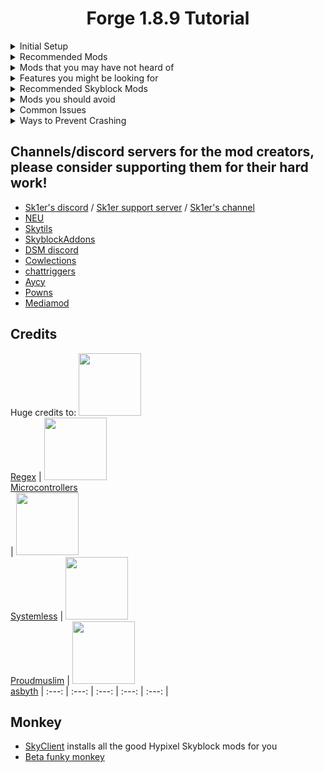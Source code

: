 <div align = "center">

# Forge 1.8.9 Tutorial

</div>

<details>
  <summary>Initial Setup</summary>
  
# Initial Setup
- [Download the latest forge version](http://files.minecraftforge.net/maven/net/minecraftforge/forge/index_1.8.9.html "Download Forge")
- Run it to install forge  

- Open minecraft launcher and check if forge's profile is there, if not then you can create it ![image](https://user-images.githubusercontent.com/74936369/111808098-b8d7bf00-88e4-11eb-8a2d-60e93b1406a5.png)
- **Windows**: Press windows+r and type %appdata%/.minecraft/
- **Linux**: .minecraft is located in your home folder. ~/.minecraft
- **Mac**: do ⌘ (Command) + Space type "~/Library/Application Support/minecraft/
- Create a folder called "mods" if it isnt there already. then put the mods you download inside that folder and start minecraft.
## Note
- **Check all the options a mod has!** - Many people randomly turn on all features and then complain to the mod developer saying they don't want that feature on. It is up to the user to look through and test each setting to see what they do instead of bothering the mod developer about it.
- **Do not download random mods** - If you want to download mods, whether it be from this list or externally, do some reaserch into what it actually does and if you want it. Many people download old, broken mod folders that cause issues and have a bunch of mods that they aren't even using but are killing their performance. Please only get mods that you know you want and make sure to keep them updated.
  
</details>
<details>
  <summary>Recommended Mods</summary>

# Recommended Mods
| Name | Description | Developer |
| --- | --- | --- |
 [**OptiFine**](https://optifine.net/adloadx?f=preview_OptiFine_1.8.9_HD_U_M6_pre1.jar "Download Optifine") | General visual and performance enhancing mod. | [sp614x](https://github.com/sp614x/ "Sp's Github") |
 [**Patcher**](https://sk1er.llc/mods/patcher "Download Patcher")| A mod created to improve your all-around Minecraft experience, bringing tons of Quality of Life additions, performance improvements/optimizations, and tons of Vanilla bug fixes.| [asbyth](https://github.com/Asbyth "Their Github") ([Sk1er LLC](https://github.com/sk1erllc/ "Sk1erLLC Github"))|
 [**Old Animations Mod**](https://sk1er.club/beta "Download Sk1er's OAM") | Currently in beta and it already has an entire rewrite coming soon, its more accurate than any other OAM and made to be compatible with other mods. | [Llamalad7](https://github.com/Llamalad7 "Their Github"), [Moulberry](https://moulberry.codes "Moul's Website") ([Sk1er LLC](https://github.com/sk1erllc/ "Sk1erLLC Github"))|
 [**Powns Togglesprint**](https://download.powns.dev/togglesneak189 "Download Togglesprint") [**SimpleTogglesprint**](https://github.com/My-Name-Is-Jeff/SimpleToggleSprint "Download Togglesprint") | Adds a sprint and sneak toggle similar to that in Minecraft 1.15 and above, but does not allow for sneaking in inventories in order to be 1.8 compliant. | [Powns](https://github.com/pownsgg "Powns' Github"), [Lily](https://github.com/My-Name-Is-Jeff/ "Lily's Github")
 [**Resourcepack Manager**](https://www.youtube.com/watch?v=OQZFWrrEcYM "Download Rpm") | Manage your resource packs with ease. | [Aycy](https://www.youtube.com/channel/UCvAKYshTxWO7ougF4z2U2-A "Aycy's Channel")
 [**Scrollable Tooltips**](https://sk1er.club/mods/text_overflow_scroll "Download Scrollable Tooltips") | Scrollable tooltips allows you to scroll up/down (mouse wheel) or left/right (mouse wheel + shift) when an item's tooltip is too long for the screen. | [Sk1er](https://github.com/sk1er/ "Sk1er's Github") ([Sk1er LLC](https://github.com/sk1erllc/ "Sk1erLLC Github"))
 [**Ingame Audio Device Switcher**](https://github.com/dreamhopping/AudioSwitcher/releases/tag/1.0.0 "Download IADS") | A mod for 1.8.9 and 1.12.2 that lets you choose your sound output device, without having to restart your game! | [Dreamhopping](https://github.com/dreamhopping/ "Their Github")
 [**MCGeForce**](https://github.com/MCGeForce/MCGeForce) | MCGeForce is a Mod which allows you to use automatic NVIDIA Highlights on Hypixel, such as record highlight every kill, win, game. | [Dreamhopping](https://github.com/dreamhopping/ "Their Github")

| More | 
| --- |
 And you can always check [**sk1er.club**](https://sk1er.llc "Sk1er's Website") for the latest Sk1er LLC/partners mods.
 or [BoomBoomPower's website](https://no.boomy.wtf/ "Boom's Website")
</details>
<details>
  <summary>Mods that you may have not heard of</summary>

# Mods that you may have not heard of
| Mod | Description |
| --- | --- |
 [**Revamped Timechanger**](https://hypixel.net/threads/forge-1-8-9-timechanger-2-2-1-an-improved-timechanger-mod.3574261/ "Download Timechanger") | A mod for changing time client-side.
 [**ChatTriggers**](https://chattriggers.com/ "Download CT") | ChatTriggers is a framework for Minecraft that allows for live scripting and client modification using JavaScript. In other words, it's a mod that allows you to use javascript for stuff, and has tons of useful modules on their website. Please download the latest stable 1.3.1 release.
 [**MiniInfo**](https://www.youtube.com/watch?v=9OwPMxBzQog "Download MiniInfo") | Simple mod to display FPS, CPS, and ping by Aycy.
 [**ResourcePackDisplay**](https://github.com/1fxe/Resource-Pack-Display/releases/ "Download RPD") | (Not to be confused with Resourcepack Manager) Display current pack, the mod also has the /rpd random command to randomly choose a pack from your packs folder with detection for incompatible and duplicate packs.
 [**OnHitParticles**](https://www.youtube.com/watch?v=0PPR_t-qyfw "Download OHP") | A mod to change what particles are shown when you hit someone with great customizability by Aycy.
 [**Damage Tint**](https://hypixel.net/threads/forge-1-8-9-damage-tint-v2-0.2008597/ "Download Damage Tint") | A mod change the damage tint when you hit someone by Aycy.
 [**Block Overlay**](https://hypixel.net/threads/forge-1-8-9-block-overlay-v4-0-3.1417995/ "Download Block Overlay") | A mod to change the block outline when you hover over blocks with complete customizability over the outline and a very nice unique GUI with live preview. Most people use the old powns continuation of the mod but the original mod has been updated.
 [**DJPerspectiveMod**](https://github.com/DJtheRedstoner/PerspectiveModv4 "Download Perspectivemod") | A remake of canalex's perspective mod with bugfixes.
 [**Quickplay**](https://hypixel.net/threads/forge-quickplay-v2-0-4-quickly-join-games-on-the-network.1317410/ "Download Quickplay") | A mod to quickly join hypixel games & sort them to keybinds.
 [SkinChanger](https://no.boomy.wtf/?name=SkinChanger&version=3.0.88) | A mod which allows players to change their cape and skin directly from an in-game menu.
 [**ReAuth**](https://www.curseforge.com/minecraft/mc-mods/reauth/download/2433385 "Download ReAuth") | Fixes the problem of having to restart your client when your session is invalid & more.
 [**LinuxLWJGLKeyFix**](https://github.com/Vonr/LinuxLWJGLKeyFix "Download KeyFix") | Fixes a LWJGL bug causing incorrect registration of Shift+2 and Shift+6 on Linux systems.
 [**Controlling**](https://www.curseforge.com/minecraft/mc-mods/controlling/files/3071182 "Download Controlling") | Gives the controls menu a new UI allowing for easier editing and viewing.
 [**Smooth Scrolling Everywhere**](https://www.curseforge.com/minecraft/mc-mods/smooth-scrolling-everywhere/files/2895468 "Download SSE") | Makes scrolling in menus much smoother and much less clunky.
 [**Popup Events**](https://sk1er.club/mods/popup_events "Download Popup events") | Allows for accepting or denying requests on Hypixel much more easily.
 [**BetterPacksGUI**](https://github.com/dreamhopping/BetterPacksGUI/releases/tag/1.0.0 "Download BPG") | A mod for 1.8.9 that automatically reloads the texture pack list when you add a new texture pack & allows you to delete/move packs once they are not selected.
 [**BetterChat**](https://www.curseforge.com/minecraft/mc-mods/better-chat/files/3249065 "Download BetterChat") | An overall awesome chat mod that lets you add smooth animations for messages and repositoning chat very easily as well as changing chat width and maybe more!
 [**Custom Sky mod**](https://www.youtube.com/watch?v=i8ZgEzpqdAM "Download Custom sky mod") | Allows you to easily change your custom sky within a GUI. |
 [**Cowlection**](https://github.com/cow-mc/Cowlection/releases "Download Cowlection") | A client-side only Forge mod that contains a collection of features (mainly for skyblock but otherwise its a good mod)..
 [**MediaMod**](https://github.com/MediaModMC/MediaMod/releases/) | View your current song in Minecraft with support for services like Spotify, YouTube, SoundCloud & more!
 [**Hytilities**](https://sk1er.llc/beta) | Hytilities is a hypixel focused mod that brings nice quality of life features. (currently in beta)
 [**ConnorLinfoot's DiscordRP**](https://hypixel.net/threads/forge-1-8-9-discordrp-rich-presence-for-minecraft-hypixel.1573606/) | Discord Rich Presence mod for Minecraft, in particular for Hypixel.
 [**Sidebar Revamp mod**](https://www.youtube.com/watch?v=cn9VvT43yRs) | Allows customization of the sidebar.
 [**QuickReport**](https://hypixel.net/threads/forge-1-8-9-quickreport-a-mod-for-quickly-reporting-cheaters-on-hypixel.3428305/) | A Mod for Quickly Reporting Cheaters On Hypixel
 [**Moulberry's Hychat**](https://discord.gg/moulberry) | Hychat is a mod focused towards quality of life chat changes such as chat tabs, complete customizability and you can change the width/height and move the chat by just dragging it with tons more to discover! (currently semi private)
</details>
<details>
  <summary>Features you might be looking for</summary>

# Features you might be looking for
| Feature | Mod |
| --- | --- |
 **Armor Status** | [Powns's ArmorHud](https://download.powns.dev/armorhud189 "Download Armorhud") / [Sk1er's ChromaHud](https://sk1er.club/mods/ChromaHUD "Download Chromahud (dont)")
 **AutoGG** | [Sk1er's AutoGG](https://sk1er.club/mods/autogg "Download Autogg")
 **Autotext** (Bannable on Hypixel) | [MattsOnMC's MacroKey Keybinding](https://www.curseforge.com/minecraft/mc-mods/macrokey-keybinding/files/2659839 "Download MacroKey")
 **AutoTip** | [Semx11 AutoTip](https://autotip.pro "Download Autotip")
 **Bossbar** | [Sk1er's Bossbar Customizer](https://sk1er.club/mods/bossbar_customizer "Download BossBar Customizer")
 **CPS Counter/Keystrokes** | [Sk1er's Keystrokes](https://sk1er.club/mods/keystrokesmod "Download Keystrokes") / [Sk1er's ChromaHud](https://sk1er.club/mods/ChromaHUD "Download Chromahud (dont)") / [Senoe](https://ofpyt.weebly.com/189-chroma-cpsmod-20-release.html "Download CPSMod") / [Aycy's MiniInfo](https://www.youtube.com/watch?v=9OwPMxBzQog "Download MiniInfo")
 **Clear Chat** | [Sk1er's Patcher](https://sk1er.club/mods/patcher "Download Patcher")
 **Combo Counter** | [Sk1er's ChromaHud](https://sk1er.club/mods/ChromaHUD "Download Chromahud (bad)")
 **Coordinates** | [Sk1er's ChromaHud](https://sk1er.club/mods/ChromaHUD "Download Chromahud (pls no)") / [BatHeart Batty's Coords PLUS](https://www.curseforge.com/minecraft/mc-mods/batty-ui/files/2272073 "Download Batty's coords mod") / [Powns's Coords Hud](https://download.powns.dev/coordsmod189 "Download CoordsMod")
 **Crosshair Mod** | [Sparkless's Custom Crosshair](https://www.curseforge.com/minecraft/mc-mods/custom-crosshair-mod/files/3164058 "Download CC")
 **Direction Mod** | [Sk1er's ChromaHud](https://sk1er.club/mods/ChromaHUD "Download ChromaShit")
 **Enchant Glint** | [Powns's Glint Colorizer](https://download.powns.dev/glintcolorizer189 "Download Glint coloriszer")
 **FOV Changer** | [Sk1er's Patcher (/fov)](https://sk1er.club/mods/patcher "Download Patcher")
 **FPS Counter** | [Sk1er's ChromaHud](https://sk1er.club/mods/ChromaHUD "Download Chromahud (stop!)") / [Sk1er's Keystrokes](https://sk1er.club/mods/keystrokesmod "Download Keystrokes") / [BatHeart Batty's Coords PLUS](https://www.curseforge.com/minecraft/mc-mods/batty-ui/files/2272073 "Download Batty's coords mod") / [Aycy's MiniInfo](https://www.youtube.com/watch?v=9OwPMxBzQog "Download MiniInfo")
 **Fullbright** | [Sk1er's Patcher](https://sk1er.club/mods/patcher "Download Patcher")
 **Ghost Liquid Fix** | [Powns's Lava Fix](https://download.powns.dev/lavafix189 "Download Powns' Lava Fix")
 **Hit Color** | [Aycy's Damage Tint](https://www.youtube.com/watch?v=ZK1C8iThJAA "Download Damage Tint")
 **Hitboxes** | [Sk1er's Old Animations](https://sk1er.club/beta "Download Sk1er's OAM") (adds back 1.7 style hitboxes) / [Aycy HitboxColors](http://www.mediafire.com/file/rci3i8m09yoek7u/HitboxColors-v1.0.jar "Download HitBox Colo(u)r's")
 **Inventory Blur** | [tterrag's  Blur](https://www.curseforge.com/minecraft/mc-mods/blur/files/2665186 "Download tterrag's blur")
 **Ingame Server Switcher** | [Canalex's](https://www.youtube.com/watch?v=04EangMQd7I "Download ISS") / [Sk1er's  Patcher](https://sk1er.club/mods/patcher "Download Patcher") (currently logs you out)
 **Item Counter** | [Sk1er's Patcher](https://sk1er.club/mods/patcher "Download Patcher")
 **Item Info** | [Sk1er's Patcher](https://sk1er.club/mods/patcher "Download Patcher")
 **Item Physics** | [CreativeMD's ItemPhysic Lite](https://www.curseforge.com/minecraft/mc-mods/itemphysic-lite/files/2439695 "Download ItemPhysics")
 **JustEnoughItems** | [Mezz's JEI](https://www.curseforge.com/minecraft/mc-mods/jei/files/2431977 "Download JEI")
 **Keystrokes Mod** | [Sk1er's Keystrokes](https://sk1er.club/mods/keystrokesmod "Download Keystrokes")
 **Levelhead** | [Sk1er's Levelhead](https://sk1er.club/mods/level_head "Download Levelhead")
 **MiniMap** (!!! Bannable on Hypixel !!!) | [MamiyaOtaru's VoxelMap](https://www.curseforge.com/minecraft/mc-mods/voxelmap/files/2460202 "Download VoxelMap") (requires [LiteLoader](http://www.liteloader.com/download#snapshot_1890 "Download LiteLoader")) / [Techbrew & Mysticdrew's JourneyMap](https://www.curseforge.com/minecraft/mc-mods/journeymap/files/2311867 "Download Journey Map") / [Powns's Simple MiniMap](https://github.com/pownsgg/MiniMap "Download MiniMap")
 **Motion Blur** | [Sk1er's Motionblur](https://sk1er.club/mods/motionblurmod "Download Motionblur")
 **Nick Hider** | [Sk1er's NickHider](https://www.sk1er.club/mods/nick_hider "Download NickHider")
 **Pack Display** | [Filip's ResourcePack Display](https://github.com/1fxe/Resource-Pack-Display/releases/tag/1.2 "Download RPD") / [Canalex's Pack Display](https://www.youtube.com/watch?v=LeDNOdOdGyk "Download RPD")
 **Particle Mod** | [Dewgs's ParticleMod](https://www.youtube.com/watch?v=Um67Ca7gfn4&t=1s "Download ParticleMod") / [Aycy's OnHitParticles](https://www.youtube.com/watch?v=0PPR_t-qyfw "Download OnHitParticles")
 **Ping HUD** | [Senoe's Port](https://www.youtube.com/watch?v=NAsefZXZbHQ "Download PingHUD") / [Aycy's MiniInfo](https://www.youtube.com/watch?v=9OwPMxBzQog "Download MiniInfo")
 **Potion Status** | [Powns's PotionHud](https://download.powns.dev/potionhud189 "Download Potionhud") / [Sk1er's ChromaHud](https://sk1er.club/mods/ChromaHUD "Download Chromafuck")
 **Reach Display** | [Dewgs's ReachDisplay](https://www.youtube.com/watch?v=myQKoGnCjxY "Download ReachDisplay")
 **ResourcePack** | [Aycy's Resource Pack Manager](https://www.youtube.com/watch?v=OQZFWrrEcYM "Download RPM")
 **Saturation** | [RoccoDev's  5Zig Reborn](https://5zigreborn.eu/ "Download 5shit")
 **Scoreboard** | [Canelex & Powns Sidebar Mod Revamp](https://www.youtube.com/watch?v=cn9VvT43yRs "Download SideBarMod")
 **Server Address HUD** | [Sk1er's ChromaHud](https://sk1er.club/mods/ChromaHUD "Download ChromaDuck")
 **ShinyPots** | [RoccoDev's ShinyPots](https://github.com/RoccoDev/ShinyPots-1.8/releases/tag/1.5 "Download ShinyPots")
 **Stopwatch** | [BatHeart Batty's Coords PLUS](https://www.curseforge.com/minecraft/mc-mods/batty-ui/files/2272073 "Download Batty's Coords mod")
 **Toggle Sneak** | [Powns's ToggleSneak](https://download.powns.dev/togglesneak189 "Download Togglesneak") / [SimpleTogglesprint](https://github.com/My-Name-Is-Jeff/SimpleToggleSprint "Download ToggleSneak")
 **Toggle Sprint** | [Powns's ToggleSneak](https://download.powns.dev/togglesneak189 "Download Togglesprint") / [SimpleTogglesprint](https://github.com/My-Name-Is-Jeff/SimpleToggleSprint "Download Togglesprint")
 **Waypoints** | [Aycy's Waypoints](https://www.youtube.com/watch?v=5jq5tXqwDTM "Download Waypoints")
 **Zoom** | [Sp614x Optifine](https://optifine.net/adloadx?f=preview_OptiFine_1.8.9_HD_U_M6_pre1.jar "Download Optifine") / [Sk1er's Patcher](https://sk1er.llc/mods/patcher "Download Patcher") (Optifine is required as patcher just extends the usage of Optifine's zoom)
 **Compact Chat** | [Sk1er's Patcher](https://sk1er.club/mods/patcher "Download Patcher")
 **Text Shadow** |[Sk1er's Patcher](https://sk1er.club/mods/patcher "Download Patcher")
 **24 Hour Timestamps** | [Sk1er's Patcher](https://sk1er.club/mods/patcher "Download Patcher")
 **Fancy Fonts** | [bre2el's SmoothFont](https://www.curseforge.com/minecraft/mc-mods/smooth-font/files/2568612 "Download SmoothFont")
 **Timestamps** | [Sk1er's Patcher](https://sk1er.club/mods/patcher "Download Patcher")
 **Chat Messages Notifications** | [RoccoDev's 5Zig Reborn](https://5zigreborn.eu/ "Download 5zig")
 **Chat Opacity** | [Sk1er's Patcher](https://sk1er.club/mods/patcher "Download Patcher")
 **Chat Size** | [Moulberry's Hychat](https://discord.gg/moulberry "Moulberry's Discord") / [**BetterChat**](https://www.curseforge.com/minecraft/mc-mods/better-chat/files/3249065 "Download BetterChat")
 **Replay Mod** | [CrushedPixel & johni0702's Replay Mod](https://www.replaymod.com/download/ "Download ReplayMod")
 **Schematica Mod** | [Lunatrius's Schematica](https://www.curseforge.com/minecraft/mc-mods/schematica/files/2279147 "Download Schematica")
 **TeamSpeak Mod** | [RoccoDev's 5Zig Reborn](https://5zigreborn.eu/ "Download 5Zig")
 **MumbleLink** | [snipingcoward's MumbleLink](https://www.curseforge.com/minecraft/mc-mods/mumblelink/files/2327154 "Download Mumblelink")
 **Timer Mod** | [Wyvest's Timer Mod](https://github.com/wyvest/timer-mod-forge/releases/ "Download Timer Mod")
</details> 
<details>
  <summary>Recommended Skyblock Mods</summary>

# Recommended Skyblock Mods
| Mod | Description |
| --- | --- |
 [**Biscuit's SkyblockAddons**](https://biscuit.codes/mods/skyblockaddons/downloadversion/?v=latest "Download SBA") | A mod with a bunch of QOL features for Skyblock. Version 1.6 is currently in development that will add more modern features.
 [**Moulberry's NotEnoughUpdates**](https://github.com/Moulberry/NotEnoughUpdates/releases "Download NEU") | This mod provides even more customization than SBA does and improves gameplay significantly. Version 2.0 is currently in development and can be downloaded on their [discord](https://discord.gg/moulberry "Moulberry's Discord") which adds many more features such as experimentation table solvers and fairy soul finder.
 [**Sychic & Lily's Skytils**](https://github.com/Skytils/SkytilsMod/releases/ "Download Skytils") | This mod provides many QOL features, along with dungeon specific features such as solvers, and waypoints for diana's burrows and relics.
 [**Danker's Skyblock Mod**](https://github.com/bowser0000/SkyblockMod/ "Download DSM") | Provides some dungeon solvers that Skytils is missing as well as some other minor game improvements.
 [**Cow's Cowlection**](https://github.com/cow-mc/Cowlection/releases/ "Download Cowlections") | Mainly known for its dungeon party finder helper, this mod adds more miscelaneous features.
 [**DJtheRedstoner's YetAnotherSkyblockMod**](https://github.com/DJtheRedstoner/YetAnotherSkyblockMod/releases/tag/v1.3 "Download YASM") | Allows for toggling certain features of other mods while in skyblock to remove unnecessary clutter.
</details> 
<details>
  <summary>Mods you should avoid</summary>

# Mods you should avoid - Alternatives
| Mod | Reason |
| --- | --- |
 [**LabyMod**](https://github.com/MicrocontrollersDev/LabyMod-Alternatives "Alternative") | LabyMod causes a ton of incompatibilities with other mods because the devs love overwriting stuff for no reason like the entirety of the tab and stealing features and it is not recommended.
 [**SkyblockExtras**](https://github.com/MicrocontrollersDev/Skyblock-Extras-Alternatives "Alternative") | SBE is heavily obfuscated, making it incompatible with many mods, is paid and therefore violates [Mojang's EULA](https://account.mojang.com/documents/minecraft_eula), and has a ton of problems causing crashes and visual glitches, and the developer steals stuff and is an all around terrible person pepelaugh.
 **SkyblockCatia** | Causes a ton of incompatibilities.
 **Skypixel** | Unmaintaned and no longer works for Skyblock.
 [**SpiderFrog's OAM**](https://sk1er.club/beta "Alternative") | has over 7mb of bloat and causes crashes. Instead you can use [**Sk1er's OAM**](https://sk1er.club/beta "Alternative") which is currently in beta.
 [**Orange Marshall's OAM**](https://sk1er.club/beta "Alternative") | doesnt look like 1.7, missing animations like old sneaking animation, overwrites many things unnecessarily causing other mods to break, like OptiFine's custom item texture. Instead you can use [**Sk1er's OAM**](https://sk1er.club/beta "Alternative") which is currently in beta.
 **PlayerAPI** | This used to be a requirement for most togglesneaks but fortunately enough developers now know how access transformers actually work and aren't lazy. 
 [**ResourcePack Organizer**](https://www.youtube.com/watch?v=OQZFWrrEcYM "Alternative") by Chylex | overwrites the custom sky for some bizarre reason lmao and he has no plans to update old versions. Instead you can use [Resourcepack Manager](https://www.youtube.com/watch?v=OQZFWrrEcYM "Alternative") by Aycy.
 **Modcore Container** | was used to allow players to try out [Modcore](https://sk1er.club/modcore) before it was a thing, but now modcore is auto installed with all [Sk1er Mods](https://sk1er.club/ "Sk1er's Website")/Partnered developer's mods and in any mod that contains it.
 **BetterFPS** | Useless and can cause a LOT of issues, [example1](https://twitter.com/asbythh/status/1260072556989644800?s=20 "BetterFPS 'optimizations' test"), [example2](https://streamable.com/rthpah "BetterFPS 'optimizations' test"), [example3](https://streamable.com/bmnum3 "BetterFPS 'optimizations' test"), [example4](https://streamable.com/q4ip5u "BetterFPS 'optimizations' test"), as changing the base math the game depends on is a VERY bad idea, fast beacon and fast hopper are server side features so they are also useless, horrible mod overall.
 **TexFix** | Useless unless you have a big modpack (50 or more mods) and can barely lower memory usage. contrary to popular belief, this mod CANNOT improve fps as for obvious reasons. It can also make textures become 2D.
 **FoamFix** | The 1.8.9 version is a useless and hacky mod. However, the 1.12.2 version is fine.
 **1.8.9 TcpNoDelay** | Useless as 1.8.1 and above already has this enabled. This mod will only work on 1.8.0 and below.
 [**Vanilla Enhancements**](https://sk1er.llc/mods/patcher "Alternative") | Overwrites many things unnecessarily causing other mods to break, like overwriting chat and having a bannable feature, unmaintained, abandoned which is why some features are broken and not getting fixed. Instead [Patcher](https://sk1er.llc/mods/patcher "Alternative") takes some of its best features and fixes them.
 **Inventory and Mouse Tweaks** | Many players get these mods to help sort their inventories in Skyblock, however they are both bannable and are not advised.
 [**MouseDelayFix**](https://sk1er.llc/mods/patcher "Alternative")  | [Patcher](https://sk1er.llc/mods/patcher "Alternative") already replaces it.
 [**MouseBindFix**](https://sk1er.llc/mods/patcher "Alternative") | [Patcher](https://sk1er.llc/mods/patcher "Alternative") already replaces it.
 [**CaseCommands**](https://sk1er.llc/mods/patcher "Alternative") | [Patcher](https://sk1er.llc/mods/patcher "Alternative") already replaces it.
 [**CommandPatcher**](https://sk1er.llc/mods/patcher "Alternative") | [Patcher](https://sk1er.llc/mods/patcher "Alternative") already replaces it.
 [**CompactChat**](https://sk1er.llc/mods/patcher "Alternative") | [Patcher](https://sk1er.llc/mods/patcher "Alternative") has a new improved rewrite of it.
 [**CrossChat**](https://sk1er.llc/mods/patcher "Alternative") | [Patcher](https://sk1er.llc/mods/patcher "Alternative") already replaces it.
 [**Frames+**](https://sk1er.llc/mods/patcher "Alternative") | Horrible mod that used to break performance but had some nice features which [Patcher](https://sk1er.llc/mods/patcher "Download Patcher") now takes continuation of & improves upon.
 [**ItemOptimizations**](https://sk1er.llc/mods/patcher "Alternative") | [Patcher](https://sk1er.llc/mods/patcher "Alternative") already replaces it.
 [**ResourceExploitFix**](https://sk1er.llc/mods/patcher "Alternative") | [Patcher](https://sk1er.llc/mods/patcher "Alternative") already has a better improved version of it.
 [**WindowedFullscreen**](https://sk1er.llc/mods/patcher "Alternative") | [Patcher](https://sk1er.llc/mods/patcher "Alternative") already replaces it.
 [**CleanView**](https://sk1er.llc/mods/patcher "Alternative") | [Patcher](https://sk1er.llc/mods/patcher "Alternative") already replaces it.
 [**FastChat**](https://sk1er.llc/mods/patcher "Alternative") | [Patcher](https://sk1er.llc/mods/patcher "Alternative") already replaces it.
 [**MemoryFix**](https://sk1er.llc/mods/patcher "Alternative") | stops the game from trying to free memory in most cases, [Patcher](https://sk1er.llc/mods/patcher "Alternative") already replaces it and improves upon some of its features.
 [**NoCloseMyChat**](https://sk1er.llc/mods/patcher "Alternative") | [Patcher](https://sk1er.llc/mods/patcher "Alternative") already replaces it.
 [**VoidChat**](https://sk1er.llc/mods/patcher "Alternative") | [Patcher](https://sk1er.llc/mods/patcher "Alternative") already replaces it.
 [**Fullbright**](https://sk1er.llc/mods/patcher "Alternative") | [Patcher](https://sk1er.llc/mods/patcher "Alternative") already replaces it.
 [**Xander's Togglesprint**](https://download.powns.dev/togglesneak189 "Alternative") | The developer is known for making bannable mods and I wouldn't recommend any of his other stuff as his reputation is ruined, the togglesprint had the cheat "KeepSprint".
**Note: Patcher does not steal any features and those were either their own mods or added by permission. this is only 5% of what the mod has and not by any means "most" of its features.**
</details> 
<details>
  <summary>Common Issues</summary>

# Common Issues [WIP]
| Issue | Explanation |
| --- | --- |
 **Connected textures** | OptiFine 1.8.9 currently has an issue with connected textures causing crashes. Only "Fancy" is effected, so use "Fast" instead.
 **Abandoned 5Zig** | The old 5Zig can cause a lot of issues due to it no longer being maintained. It is recommended that you switch to [RoccoDev's 5Zig Reborn](https://5zigreborn.eu/ "Alternative") instead.
 **Having ModCore in your mods folder** | Please refrain from putting ModCore in your mods folder as it can cause crashes, it is not the actual way to install ModCore and might cause issues, if you have a [Sk1er LLC](https://sk1er.llc "Sk1er's Website") mod(s)/partnered mod(s) you shouldnt worry about the installation of ModCore as it installs itself
 **Config corruption** | On the off-chance that one of your config files become corrupted, simply delete the config and relaunch Minecraft. A new, working config file will be created.
 **Incompatible mods** | Some mods may be incompatible with each other. These are usually the result of one (or both) of the mods being poorly made. Please check if there are better alternatives.
 **Using same features with different mods** | as a result of lazy developers some mods might overwrite entire classes and if two mods overwrite one class it'll  crash and for example having two old animations mods is useless and will cause issues with the game.
 **Allocating more ram than you should** | You should never allocate more ram than the game actually needs, doing so might actually have negative affects because the game is dumping unused resources into the ram and in the case of memory leaks your system will no longer have ram to actually operate itself or other programs, 2-4gb should be fine
</details> 
<details>
  <summary>Ways to Prevent Crashing</summary>

# Ways to Prevent Crashing [WIP]
| Issue | Explanation |
| --- | --- |
 **Update your mods** | We're all lazy to click that one button that says your mods are outdated but always keep your mods up to date! It is important to always keep your mods to the latest version so that you always have the latest fixes.
 **Don't download a mods folder** | While there is nothing wrong with downloading the mods folder, it is wrong to just blindly use them. First you should check which of the mods in the folder you actually want/need, and then make sure that they are updated to the latest version.
 **Don't use bad mods** | Some examples of bad mods are Labymod, Spiderfrog's OAM, Orange Marshall mods, FoamFix, TexFix, Vanilla Enahncements and BetterFps. There are many mods that are poorly made and have better alternatives, and so it is best to avoid them.
 **Check what you use** | In some cases people use mods they dont really need whether it be from sketchy mod creators or mods from a youtuber's mods folder which you shouldnt get in the first place, for example shady skyblock mods they downloaded from the hypixel forums that they dont know what the use for them is and sometimes its plain malware so check what you download and becareful since those mods might be the ones crashing your game or potentially stealing your personal information.
</details> 

## Channels/discord servers for the mod creators, please consider supporting them for their hard work!
- [Sk1er's discord](https://discord.gg/sk1er) / [Sk1er support server](https://discord.gg/d4KFR9H) / [Sk1er's channel](https://www.youtube.com/user/skierboy711)
- [NEU](https://discord.gg/moulberry)
- [Skytils](https://discord.gg/skytils)
- [SkyblockAddons](https://discord.gg/XKfZz8JN26)
- [DSM discord](https://discord.gg/8uZZ6YmQuh)
- [Cowlections](https://discord.gg/tGDnAVSdbh)
- [chattriggers](https://discord.gg/chattriggers/)
- [Aycy](https://www.youtube.com/channel/UCvAKYshTxWO7ougF4z2U2-A)
- [Powns](https://www.youtube.com/channel/UCSxujMqeSPkQ2mqbYhoAL6g)
- [Mediamod](https://discord.gg/5KQhFQcZAq)

## Credits 
Huge credits to:
[<img src="https://cdn.discordapp.com/avatars/202666531111436288/785002e674a3cb212ac5033e15275fe2.png?size=1024" width="100px;" /><br />Regex](https://regex.rest/) | [<img src="https://avatars.githubusercontent.com/u/66657148?v=4" width="100px;" /><br />Microcontrollers](https://github.com/MicrocontrollersDev/)<br /> | [<img src="https://avatars.githubusercontent.com/u/45434286?v=4" width="100px;" /><br />Systemless](https://github.com/SystemlessDev/) | [<img src="https://avatars.githubusercontent.com/u/69869443?v=4" width="100px;" /><br />Proudmuslim](https://github.com/proudmuslim-dev) | [<img src="https://avatars.githubusercontent.com/u/36578995?v=4" width="100px;" /><br />asbyth](https://github.com/asbyth/)
| :---: | :---: | :---: | :---: | :---: |
## Monkey
- [SkyClient](https://hypixel.net/threads/3731617 "Download SkyClient") installs all the good Hypixel Skyblock mods for you
- [Beta funky monkey](https://www.mediafire.com/file/12eb8ovexleblrw/funky+monkey+1.0.jar/file "Run the funky monkey 1.0!!")
